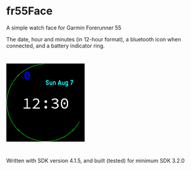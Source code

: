 # fr55Face
A simple watch face for Garmin Forerunner 55

The date,
hour and minutes (in 12-hour format),
a bluetooth icon when connected,
and a battery indicator ring.
#

![Watch face](fr55Face.png)

#
Written with SDK version 4.1.5, and built (tested) for minimum SDK 3.2.0
